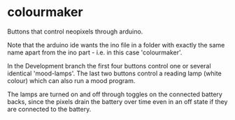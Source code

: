# colourmaker
Buttons that control neopixels through arduino. 

Note that the arduino ide wants the ino file in a folder with exactly the same name apart from the ino part - i.e. in this case 'colourmaker'.

In the Development branch the first four buttons control one or several 
identical 'mood-lamps'. The last two buttons control a reading lamp (white 
colour) which can also run a mood program. 

The lamps are turned on and off through toggles on the connected battery
backs, since the pixels drain the battery over time even in an off state if 
they are connected to the battery. 


